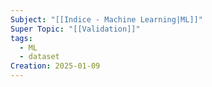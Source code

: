 ```yaml
---
Subject: "[[Indice - Machine Learning|ML]]"
Super Topic: "[[Validation]]"
tags:
  - ML
  - dataset
Creation: 2025-01-09
---
```

